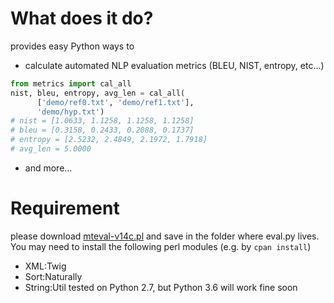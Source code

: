# What does it do?
provides easy Python ways to
* calculate automated NLP evaluation metrics (BLEU, NIST, entropy, etc...)
```python
from metrics import cal_all
nist, bleu, entropy, avg_len = cal_all(
	  ['demo/ref0.txt', 'demo/ref1.txt'], 
	  'demo/hyp.txt')
# nist = [1.0633, 1.1258, 1.1258, 1.1258]
# bleu = [0.3158, 0.2433, 0.2088, 0.1737]
# entropy = [2.5232, 2.4849, 2.1972, 1.7918]
# avg_len = 5.0000
```
* and more...

# Requirement
please download [mteval-v14c.pl](https://goo.gl/YUFajQ) and save in the folder where eval.py lives. You may need to install the following perl modules (e.g. by `cpan install`)
* XML:Twig
* Sort:Naturally
* String:Util 
tested on Python 2.7, but Python 3.6 will work fine soon
